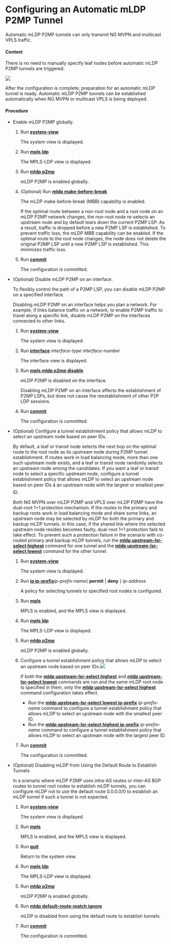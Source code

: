 Configuring an Automatic mLDP P2MP Tunnel
=========================================

Automatic mLDP P2MP tunnels can only transmit NG MVPN and multicast VPLS traffic.

#### Context

There is no need to manually specify leaf nodes before automatic mLDP P2MP tunnels are triggered.

![](../../../../public_sys-resources/note_3.0-en-us.png) 

After the configuration is complete, preparation for an automatic mLDP tunnel is ready. Automatic mLDP P2MP tunnels can be established automatically when NG MVPN or multicast VPLS is being deployed.



#### Procedure

* Enable mLDP P2MP globally.
  1. Run [**system-view**](cmdqueryname=system-view)
     
     
     
     The system view is displayed.
  2. Run [**mpls ldp**](cmdqueryname=mpls+ldp)
     
     
     
     The MPLS-LDP view is displayed.
  3. Run [**mldp p2mp**](cmdqueryname=mldp+p2mp)
     
     
     
     mLDP P2MP is enabled globally.
  4. (Optional) Run [**mldp make-before-break**](cmdqueryname=mldp+make-before-break)
     
     
     
     The mLDP make-before-break (MBB) capability is enabled.
     
     
     
     If the optimal route between a non-root node and a root node on an mLDP P2MP network changes, the non-root node re-selects an upstream node and by default tears down the current P2MP LSP. As a result, traffic is dropped before a new P2MP LSP is established. To prevent traffic loss, the mLDP MBB capability can be enabled. If the optimal route to the root node changes, the node does not delete the original P2MP LSP until a new P2MP LSP is established. This minimizes traffic loss.
  5. Run [**commit**](cmdqueryname=commit)
     
     
     
     The configuration is committed.
* (Optional) Disable mLDP P2MP on an interface.
  
  
  
  To flexibly control the path of a P2MP LSP, you can disable mLDP P2MP on a specified interface.
  
  Disabling mLDP P2MP on an interface helps you plan a network. For example, if links balance traffic on a network, to enable P2MP traffic to travel along a specific link, disable mLDP P2MP on the interfaces connected to other links.
  
  
  
  1. Run [**system-view**](cmdqueryname=system-view)
     
     
     
     The system view is displayed.
  2. Run [**interface**](cmdqueryname=interface) *interface-type* *interface-number*
     
     
     
     The interface view is displayed.
  3. Run [**mpls mldp p2mp disable**](cmdqueryname=mpls+mldp+p2mp+disable)
     
     
     
     mLDP P2MP is disabled on the interface.
     
     
     
     Disabling mLDP P2MP on an interface affects the establishment of P2MP LSPs, but does not cause the reestablishment of other P2P LDP sessions.
  4. Run [**commit**](cmdqueryname=commit)
     
     
     
     The configuration is committed.
* (Optional) Configure a tunnel establishment policy that allows mLDP to select an upstream node based on peer IDs.
  
  
  
  By default, a leaf or transit node selects the next hop on the optimal route to the root node as its upstream node during P2MP tunnel establishment. If routes work in load balancing mode, more than one such upstream node exists, and a leaf or transit node randomly selects an upstream node among the candidates. If you want a leaf or transit node to select a specific upstream node, configure a tunnel establishment policy that allows mLDP to select an upstream node based on peer IDs â an upstream node with the largest or smallest peer ID.
  
  Both NG MVPN over mLDP P2MP and VPLS over mLDP P2MP have the dual-root 1+1 protection mechanism. If the routes to the primary and backup roots work in load balancing mode and share some links, an upstream node may be selected by mLDP for both the primary and backup mLDP tunnels. In this case, if the shared link where the selected upstream node resides becomes faulty, dual-root 1+1 protection fails to take effect. To prevent such a protection failure in the scenario with co-routed primary and backup mLDP tunnels, run the [**mldp upstream-lsr-select highest**](cmdqueryname=mldp+upstream-lsr-select+highest) command for one tunnel and the [**mldp upstream-lsr-select lowest**](cmdqueryname=mldp+upstream-lsr-select+lowest) command for the other tunnel.
  
  1. Run [**system-view**](cmdqueryname=system-view)
     
     The system view is displayed.
  2. Run [**ip ip-prefix**](cmdqueryname=ip+ip-prefix+permit+deny)*ip-prefix-name*{ **permit** | **deny** } *ip-address*
     
     A policy for selecting tunnels to specified root nodes is configured.
  3. Run [**mpls**](cmdqueryname=mpls)
     
     MPLS is enabled, and the MPLS view is displayed.
  4. Run [**mpls ldp**](cmdqueryname=mpls+ldp)
     
     The MPLS-LDP view is displayed.
  5. Run [**mldp p2mp**](cmdqueryname=mldp+p2mp)
     
     mLDP P2MP is enabled globally.
  6. Configure a tunnel establishment policy that allows mLDP to select an upstream node based on peer IDs.![](../../../../public_sys-resources/note_3.0-en-us.png) 
     
     If both the [**mldp upstream-lsr-select highest**](cmdqueryname=mldp+upstream-lsr-select+highest) and [**mldp upstream-lsr-select lowest**](cmdqueryname=mldp+upstream-lsr-select+lowest) commands are run and the same mLDP root node is specified in them, only the [**mldp upstream-lsr-select highest**](cmdqueryname=mldp+upstream-lsr-select+highest) command configuration takes effect.
     
     + Run the [**mldp upstream-lsr-select lowest ip-prefix**](cmdqueryname=mldp+upstream-lsr-select+lowest+ip-prefix) *ip-prefix-name* command to configure a tunnel establishment policy that allows mLDP to select an upstream node with the smallest peer ID.
     + Run the [**mldp upstream-lsr-select highest ip-prefix**](cmdqueryname=mldp+upstream-lsr-select+highest+ip-prefix) *ip-prefix-name* command to configure a tunnel establishment policy that allows mLDP to select an upstream node with the largest peer ID.
  7. Run [**commit**](cmdqueryname=commit)
     
     The configuration is committed.
* (Optional) Disabling mLDP from Using the Default Route to Establish Tunnels
  
  
  
  In a scenario where mLDP P2MP uses intra-AS routes or inter-AS BGP routes to tunnel root nodes to establish mLDP tunnels, you can configure mLDP not to use the default route 0.0.0.0/0 to establish an mLDP tunnel if such a tunnel is not expected.
  
  1. Run [**system-view**](cmdqueryname=system-view)
     
     The system view is displayed.
  2. Run [**mpls**](cmdqueryname=mpls)
     
     MPLS is enabled, and the MPLS view is displayed.
  3. Run [**quit**](cmdqueryname=quit)
     
     Return to the system view.
  4. Run [**mpls ldp**](cmdqueryname=mpls+ldp)
     
     The MPLS-LDP view is displayed.
  5. Run [**mldp p2mp**](cmdqueryname=mldp+p2mp)
     
     mLDP P2MP is enabled globally.
  6. Run **[**mldp default-route-match ignore**](cmdqueryname=mldp+default-route-match+ignore)**
     
     mLDP is disabled from using the default route to establish tunnels.
  7. Run [**commit**](cmdqueryname=commit)
     
     The configuration is committed.